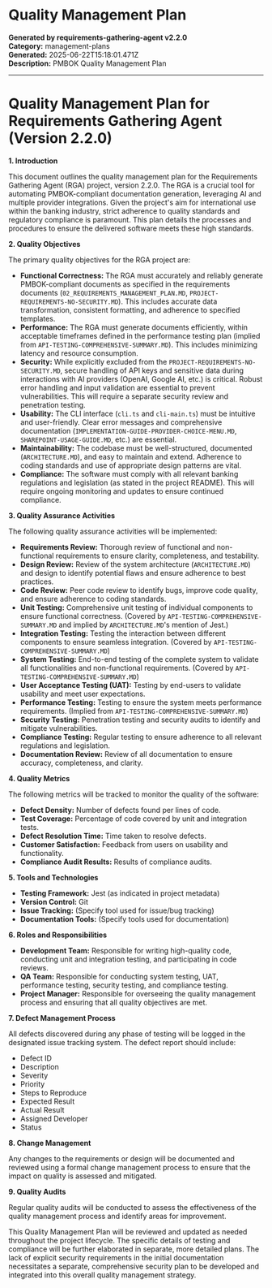 # Quality Management Plan

**Generated by requirements-gathering-agent v2.2.0**  
**Category:** management-plans  
**Generated:** 2025-06-22T15:18:01.471Z  
**Description:** PMBOK Quality Management Plan

---

# Quality Management Plan for Requirements Gathering Agent (Version 2.2.0)

**1. Introduction**

This document outlines the quality management plan for the Requirements Gathering Agent (RGA) project, version 2.2.0.  The RGA is a crucial tool for automating PMBOK-compliant documentation generation, leveraging AI and multiple provider integrations.  Given the project's aim for international use within the banking industry,  strict adherence to quality standards and regulatory compliance is paramount. This plan details the processes and procedures to ensure the delivered software meets these high standards.

**2. Quality Objectives**

The primary quality objectives for the RGA project are:

* **Functional Correctness:** The RGA must accurately and reliably generate PMBOK-compliant documents as specified in the requirements documents (`02_REQUIREMENTS_MANAGEMENT_PLAN.MD`, `PROJECT-REQUIREMENTS-NO-SECURITY.MD`).  This includes accurate data transformation, consistent formatting, and adherence to specified templates.
* **Performance:** The RGA must generate documents efficiently, within acceptable timeframes defined in the performance testing plan (implied from `API-TESTING-COMPREHENSIVE-SUMMARY.MD`).  This includes minimizing latency and resource consumption.
* **Security:** While explicitly excluded from the `PROJECT-REQUIREMENTS-NO-SECURITY.MD`, secure handling of API keys and sensitive data during interactions with AI providers (OpenAI, Google AI, etc.) is critical. Robust error handling and input validation are essential to prevent vulnerabilities.  This will require a separate security review and penetration testing.
* **Usability:** The CLI interface (`cli.ts` and `cli-main.ts`) must be intuitive and user-friendly. Clear error messages and comprehensive documentation (`IMPLEMENTATION-GUIDE-PROVIDER-CHOICE-MENU.MD`, `SHAREPOINT-USAGE-GUIDE.MD`, etc.) are essential.
* **Maintainability:** The codebase must be well-structured, documented (`ARCHITECTURE.MD`), and easy to maintain and extend.  Adherence to coding standards and use of appropriate design patterns are vital.
* **Compliance:**  The software must comply with all relevant banking regulations and legislation (as stated in the project README).  This will require ongoing monitoring and updates to ensure continued compliance.

**3. Quality Assurance Activities**

The following quality assurance activities will be implemented:

* **Requirements Review:** Thorough review of functional and non-functional requirements to ensure clarity, completeness, and testability.
* **Design Review:**  Review of the system architecture (`ARCHITECTURE.MD`) and design to identify potential flaws and ensure adherence to best practices.
* **Code Review:** Peer code review to identify bugs, improve code quality, and ensure adherence to coding standards.
* **Unit Testing:** Comprehensive unit testing of individual components to ensure functional correctness. (Covered by `API-TESTING-COMPREHENSIVE-SUMMARY.MD` and implied by `ARCHITECTURE.MD`'s mention of Jest.)
* **Integration Testing:** Testing the interaction between different components to ensure seamless integration. (Covered by `API-TESTING-COMPREHENSIVE-SUMMARY.MD`)
* **System Testing:** End-to-end testing of the complete system to validate all functionalities and non-functional requirements. (Covered by `API-TESTING-COMPREHENSIVE-SUMMARY.MD`)
* **User Acceptance Testing (UAT):** Testing by end-users to validate usability and meet user expectations.
* **Performance Testing:** Testing to ensure the system meets performance requirements. (Implied from `API-TESTING-COMPREHENSIVE-SUMMARY.MD`)
* **Security Testing:**  Penetration testing and security audits to identify and mitigate vulnerabilities.
* **Compliance Testing:**  Regular testing to ensure adherence to all relevant regulations and legislation.
* **Documentation Review:** Review of all documentation to ensure accuracy, completeness, and clarity.


**4. Quality Metrics**

The following metrics will be tracked to monitor the quality of the software:

* **Defect Density:** Number of defects found per lines of code.
* **Test Coverage:** Percentage of code covered by unit and integration tests.
* **Defect Resolution Time:** Time taken to resolve defects.
* **Customer Satisfaction:** Feedback from users on usability and functionality.
* **Compliance Audit Results:** Results of compliance audits.


**5. Tools and Technologies**

* **Testing Framework:** Jest (as indicated in project metadata)
* **Version Control:** Git
* **Issue Tracking:** (Specify tool used for issue/bug tracking)
* **Documentation Tools:** (Specify tools used for documentation)


**6. Roles and Responsibilities**

* **Development Team:** Responsible for writing high-quality code, conducting unit and integration testing, and participating in code reviews.
* **QA Team:** Responsible for conducting system testing, UAT, performance testing, security testing, and compliance testing.
* **Project Manager:** Responsible for overseeing the quality management process and ensuring that all quality objectives are met.


**7.  Defect Management Process**

All defects discovered during any phase of testing will be logged in the designated issue tracking system.  The defect report should include:

* Defect ID
* Description
* Severity
* Priority
* Steps to Reproduce
* Expected Result
* Actual Result
* Assigned Developer
* Status


**8.  Change Management**

Any changes to the requirements or design will be documented and reviewed using a formal change management process to ensure that the impact on quality is assessed and mitigated.


**9.  Quality Audits**

Regular quality audits will be conducted to assess the effectiveness of the quality management process and identify areas for improvement.


This Quality Management Plan will be reviewed and updated as needed throughout the project lifecycle.  The specific details of testing and compliance will be further elaborated in separate, more detailed plans.  The lack of explicit security requirements in the initial documentation necessitates a separate, comprehensive security plan to be developed and integrated into this overall quality management strategy.
